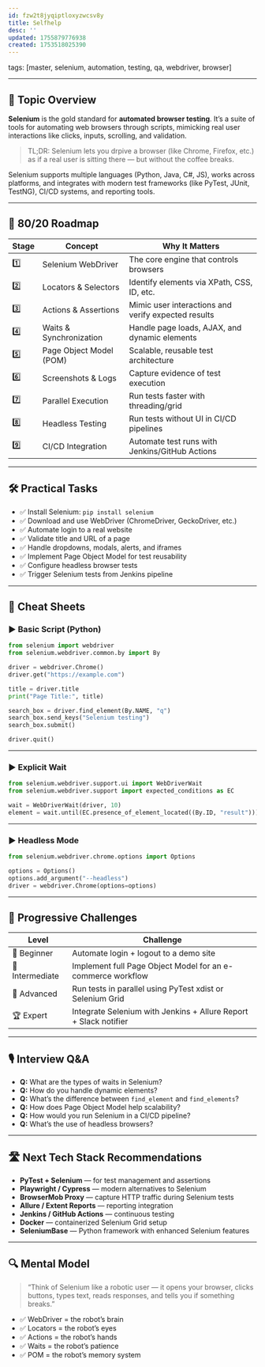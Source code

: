 ```yaml
---
id: fzw2t8jyqiptloxyzwcsv8y
title: Selfhelp
desc: ''
updated: 1755879776938
created: 1753518025390
---
```

tags: [master, selenium, automation, testing, qa, webdriver, browser]

---

## 📌 Topic Overview

**Selenium** is the gold standard for **automated browser testing**. It’s a suite of tools for automating web browsers through scripts, mimicking real user interactions like clicks, inputs, scrolling, and validation.

> TL;DR: Selenium lets you drpive a browser (like Chrome, Firefox, etc.) as if a real user is sitting there — but without the coffee breaks.

Selenium supports multiple languages (Python, Java, C#, JS), works across platforms, and integrates with modern test frameworks (like PyTest, JUnit, TestNG), CI/CD systems, and reporting tools.

---

## 🚀 80/20 Roadmap

| Stage | Concept                  | Why It Matters                                                      |
|-------|--------------------------|----------------------------------------------------------------------|
| 1️⃣    | Selenium WebDriver       | The core engine that controls browsers                              |
| 2️⃣    | Locators & Selectors     | Identify elements via XPath, CSS, ID, etc.                          |
| 3️⃣    | Actions & Assertions     | Mimic user interactions and verify expected results                 |
| 4️⃣    | Waits & Synchronization | Handle page loads, AJAX, and dynamic elements                       |
| 5️⃣    | Page Object Model (POM) | Scalable, reusable test architecture                                |
| 6️⃣    | Screenshots & Logs       | Capture evidence of test execution                                 |
| 7️⃣    | Parallel Execution       | Run tests faster with threading/grid                                |
| 8️⃣    | Headless Testing         | Run tests without UI in CI/CD pipelines                             |
| 9️⃣    | CI/CD Integration        | Automate test runs with Jenkins/GitHub Actions                      |

---

## 🛠️ Practical Tasks

- ✅ Install Selenium: `pip install selenium`  
- ✅ Download and use WebDriver (ChromeDriver, GeckoDriver, etc.)  
- ✅ Automate login to a real website  
- ✅ Validate title and URL of a page  
- ✅ Handle dropdowns, modals, alerts, and iframes  
- ✅ Implement Page Object Model for test reusability  
- ✅ Configure headless browser tests  
- ✅ Trigger Selenium tests from Jenkins pipeline  

---

## 🧾 Cheat Sheets

### ▶️ Basic Script (Python)

```python
from selenium import webdriver
from selenium.webdriver.common.by import By

driver = webdriver.Chrome()
driver.get("https://example.com")

title = driver.title
print("Page Title:", title)

search_box = driver.find_element(By.NAME, "q")
search_box.send_keys("Selenium testing")
search_box.submit()

driver.quit()
````

---

### ▶️ Explicit Wait

```python
from selenium.webdriver.support.ui import WebDriverWait
from selenium.webdriver.support import expected_conditions as EC

wait = WebDriverWait(driver, 10)
element = wait.until(EC.presence_of_element_located((By.ID, "result")))
```

---

### ▶️ Headless Mode

```python
from selenium.webdriver.chrome.options import Options

options = Options()
options.add_argument("--headless")
driver = webdriver.Chrome(options=options)
```

---

## 🎯 Progressive Challenges

| Level           | Challenge                                                        |
| --------------- | ---------------------------------------------------------------- |
| 🥉 Beginner     | Automate login + logout to a demo site                           |
| 🥈 Intermediate | Implement full Page Object Model for an e-commerce workflow      |
| 🥇 Advanced     | Run tests in parallel using PyTest xdist or Selenium Grid        |
| 🏆 Expert       | Integrate Selenium with Jenkins + Allure Report + Slack notifier |

---

## 🎙️ Interview Q\&A

* **Q:** What are the types of waits in Selenium?
* **Q:** How do you handle dynamic elements?
* **Q:** What’s the difference between `find_element` and `find_elements`?
* **Q:** How does Page Object Model help scalability?
* **Q:** How would you run Selenium in a CI/CD pipeline?
* **Q:** What’s the use of headless browsers?

---

## 🛣️ Next Tech Stack Recommendations

* **PyTest + Selenium** — for test management and assertions
* **Playwright / Cypress** — modern alternatives to Selenium
* **BrowserMob Proxy** — capture HTTP traffic during Selenium tests
* **Allure / Extent Reports** — reporting integration
* **Jenkins / GitHub Actions** — continuous testing
* **Docker** — containerized Selenium Grid setup
* **SeleniumBase** — Python framework with enhanced Selenium features

---

## 🔍 Mental Model

> “Think of Selenium like a robotic user — it opens your browser, clicks buttons, types text, reads responses, and tells you if something breaks.”

* ✅ WebDriver = the robot’s brain
* ✅ Locators = the robot’s eyes
* ✅ Actions = the robot’s hands
* ✅ Waits = the robot’s patience
* ✅ POM = the robot’s memory system
